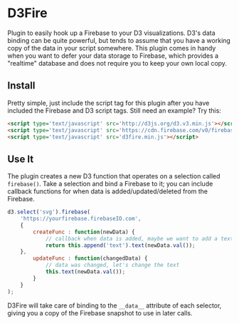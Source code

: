 D3Fire
======

Plugin to easily hook up a Firebase to your D3 visualizations. D3's data binding can be quite powerful, but tends to assume that you have a working copy of the data in your script somewhere. This plugin comes in handy when you want to defer your data storage to Firebase, which provides a "realtime" database and does not require you to keep your own local copy.


Install
-----

Pretty simple, just include the script tag for this plugin after you have included the Firebase and D3 script tags. Still need an example? Try this:


```html 
<script type='text/javascript' src='http://d3js.org/d3.v3.min.js'></script>
<script type='text/javascript' src='https://cdn.firebase.com/v0/firebase.js'></script>
<script type='text/javascript' src='d3fire.min.js'></script>
```

Use It
-----
The plugin creates a new D3 function that operates on a selection called `firebase()`.  Take a selection and bind a Firebase to it; you can include callback functions for when data is added/updated/deleted from the Firebase.

```javascript
d3.select('svg').firebase(
    'https://yourfirebase.firebaseIO.com', 
    {
        createFunc : function(newData) {
            // callback when data is added, maybe we want to add a text element?
            return this.append('text').text(newData.val());
	},
        updateFunc : function(changedData) {
            // data was changed, let's change the text
            this.text(newData.val());
        }
    }
);
```

D3Fire will take care of binding to the `__data__` attribute of each selector, giving you a copy of the Firebase snapshot to use in later calls.
